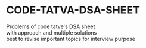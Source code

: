# CODE-TATVA-DSA-SHEET
Problems of code tatve's DSA sheet<br>
with approach and multiple solutions<br>
best to revise important topics for interview purpose
